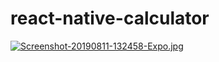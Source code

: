 # react-native-calculator
[![Screenshot-20190811-132458-Expo.jpg](https://i.postimg.cc/2yJ5KN1Q/Screenshot-20190811-132458-Expo.jpg)](https://postimg.cc/YL6kvVf0)
